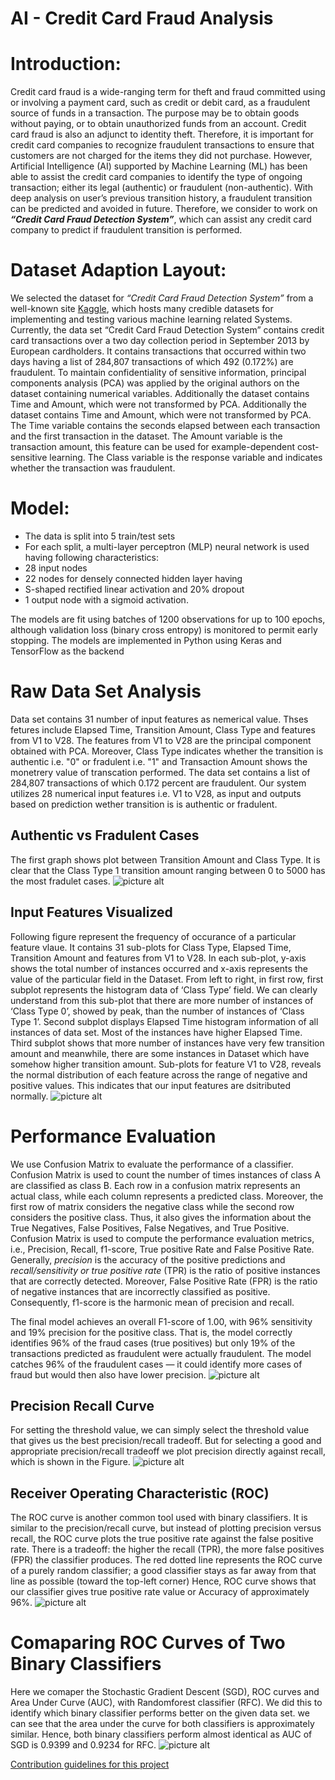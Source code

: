 # AI - Credit Card Fraud Analysis
# Introduction: 
Credit card fraud is a wide-ranging term for theft and fraud committed using or involving a payment card, such as credit or debit card, as a fraudulent source of funds in a transaction. The purpose may be to obtain goods without paying, or to obtain unauthorized funds from an account. Credit card fraud is also an adjunct to identity theft. Therefore, it is important for credit card companies to recognize fraudulent transactions to ensure that customers are not charged for the items they did not purchase. However, Artificial Intelligence (AI) supported by Machine Learning (ML) has been able to assist the credit card companies to identify the type of ongoing transaction; either its legal (authentic) or fraudulent (non-authentic). With deep analysis on user’s previous transition history, a fraudulent transition can be predicted and avoided in future. Therefore, we consider to work on __*“Credit Card Fraud Detection System”*__, which can assist any credit card company to predict if fraudulent transition is performed. 
# Dataset Adaption Layout: 
We selected the dataset for *“Credit Card Fraud Detection System”* from a well-known site [Kaggle](https://www.kaggle.com), which hosts many credible datasets for implementing and testing various machine learning related Systems. Currently, the data set “Credit Card Fraud Detection System” contains credit card transactions over a two day collection period in September 2013 by European cardholders. It contains transactions that occurred within two days having a list of 284,807 transactions of which 492 (0.172%) are fraudulent. To maintain confidentiality of sensitive information, principal components analysis (PCA) was applied by the original authors on the dataset containing numerical variables. Additionally the dataset contains Time and Amount, which were not transformed by PCA. Additionally the dataset contains Time and Amount, which were not transformed by PCA. The Time variable contains the seconds elapsed between each transaction and the first transaction in the dataset. The Amount variable is the transaction amount, this feature can be used for example-dependent cost-sensitive learning. The Class variable is the response variable and indicates whether the transaction was fraudulent.
# Model:
*	The data is split into 5 train/test sets
*	For each split, a multi-layer perceptron (MLP) neural network is used having following characteristics:
* 28 input nodes
* 22 nodes for densely connected hidden layer having
* S-shaped rectified linear activation and 20% dropout
* 1 output node with a sigmoid activation.

The models are fit using batches of 1200 observations for up to 100 epochs, although validation loss (binary cross entropy) is monitored to permit early stopping. The models are implemented in Python using Keras and TensorFlow as the backend



# Raw Data Set Analysis
Data set contains 31 number of input features as nemerical value. Thses fetures include Elapsed Time, Transition Amount, Class Type and features from V1 to V28. The features from V1 to V28 are the principal component obtained with PCA. Moreover, Class Type indicates whether the transition is authentic i.e. "0" or fradulent i.e. "1" and Transaction Amount shows the monetrery value of transcation performed. The data set contains a list of 284,807 transactions of which 0.172 percent are fraudulent. Our system utilizes  28 numerical input features i.e. V1 to V28, as input and outputs based on prediction wether transition is is authentic or fradulent.
## Authentic vs Fradulent Cases 
The first graph shows plot between Transition Amount and Class Type. It is clear that the Class Type 1 transition amount ranging between 0 to 5000 has the most fradulet cases.
![picture alt](./figures/Transition_amount_vs_class_type.png "Title is optional")

## Input Features Visualized 
Following figure represent the frequency of occurance of a particular feature vlaue. It contains 31 sub-plots for Class Type, Elapsed Time, Transition Amount and  features from  V1 to V28. In each sub-plot, y-axis shows the total number of instances occurred and x-axis represents the value of the particular field in the Dataset.
From left to right, in first row, first subplot represents the histogram data of ‘Class Type’ field. We can clearly understand from this sub-plot that there are more number of instances of ‘Class Type 0’, showed by peak, than the number of instances of ‘Class Type 1’.
Second subplot displays Elapsed Time histogram information of all instances of data set. Most of the instances have higher Elapsed Time.
Third subplot shows that more number of instances have very few transition amount and meanwhile, there are some instances in Dataset which have somehow higher transition amount.
Sub-plots for feature V1 to V28, reveals the normal distribution of each feature across the range of negative and positive values. This indicates that our input features are dsitributed normally.
![picture alt](./figures/credit_card_fields.png "Title is optional")
 
# Performance Evaluation
We use Confusion Matrix to evaluate the performance of a classifier. Confusion Matrix is used to count the number of times instances of class A are classified as class B. Each row in a confusion matrix represents an actual class, while each column represents a predicted class. Moreover, the first row of matrix considers the negative class while the second row considers the positive class. Thus, it also gives the information about the True Negatives, False Positives, False Negatives, and True Positive. 
Confusion Matrix is used to compute the performance evaluation metrics, i.e., Precision, Recall, f1-score, True positive Rate and False Positive Rate. Generally, *precision* is the accuracy of the positive predictions and *recall/sensitivity or true positive rate* (TPR) is the ratio of positive instances that are correctly detected. Moreover, False Positive Rate (FPR) is the ratio of negative instances that are incorrectly classified as positive. Consequently, f1-score is the harmonic mean of precision and recall.

The final model achieves an overall F1-score of 1.00, with 96% sensitivity and 19% precision for the positive class. That is, the model correctly identifies 96% of the fraud cases (true positives) but only 19% of the transactions predicted as fraudulent were actually fraudulent. The model catches 96% of the fraudulent cases — it could identify more cases of fraud but would then also have lower precision.
![picture alt](./figures/Untitled.png "Title is optional")

## Precision Recall Curve
For setting the threshold value, we can simply select the threshold value that gives us the best precision/recall tradeoff. But for selecting a good and appropriate precision/recall tradeoff we plot precision directly against recall, which is shown in the Figure.
![picture alt](./figures/precision-recall.png "Title is optional")

## Receiver Operating Characteristic (ROC)
The ROC curve is another common tool used with binary classifiers. It is similar to the precision/recall curve, but instead of plotting precision versus recall, the ROC curve plots the true positive rate against the false positive rate. There is a tradeoff: the higher the recall (TPR), the more false positives (FPR) the classifier produces. The red dotted line represents the ROC curve of a purely random classifier; a good classifier stays as far away from that line as possible (toward the top-left corner) Hence, ROC curve shows that our classifier gives true positive rate value or Accuracy of approximately 96%.
![picture alt](./figures/ROC.png "Title is optional")

# Comaparing ROC Curves of Two Binary Classifiers 
Here we comaper the Stochastic Gradient Descent (SGD), ROC curves and Area Under Curve (AUC), with Randomforest classifier (RFC). We did this to identify which binary classifier performs better on the given data set. we can see that the area under the curve for both classifiers is approximately similar. Hence, both binary classifiers perform almost identical as AUC of SGD is 0.9399 and 0.9234 for RFC. 
![picture alt](./figures/sdsd.jpg "Title is optional")

[Contribution guidelines for this project](figures/CONTRIBUTING.md)
